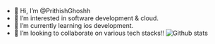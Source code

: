 - 👋 Hi, I’m @PrithishGhoshh
- 👀 I’m interested in software development & cloud.
- 🌱 I’m currently learning ios development.
- 💞️ I’m looking to collaborate on various tech stacks!!
![Github stats](https://github-readme-stats.vercel.app/api?username=PrithishGhoshh&theme=highcontrast&show_icons=true&count_private=true)

<!---
PrithishGhoshh/PrithishGhoshh is a ✨ special ✨ repository because its `README.md` (this file) appears on your GitHub profile.
You can click the Preview link to take a look at your changes.
--->
